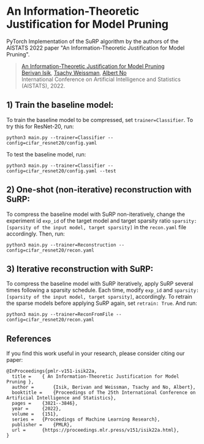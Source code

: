 # An Information-Theoretic Justification for Model Pruning
PyTorch Implementation of the SuRP algorithm by the authors of the AISTATS 2022 paper "An Information-Theoretic Justification for Model Pruning". 

> [An Information-Theoretic Justification for Model Pruning](https://arxiv.org/pdf/2102.08329.pdf) <br/>
>[Berivan Isik](https://sites.google.com/view/berivanisik), [Tsachy Weissman](https://web.stanford.edu/~tsachy/), [Albert No](http://albertno.hongik.ac.kr/) <br/>
> International Conference on Artificial Intelligence and Statistics (AISTATS), 2022. <br/>

## 1) Train the baseline model:
To train the baseline model to be compressed, set `trainer=Classifier`. To try this for ResNet-20, run:

```
python3 main.py --trainer=Classifier --config=cifar_resnet20/config.yaml
```

To test the baseline model, run:

```
python3 main.py --trainer=Classifier --config=cifar_resnet20/config.yaml --test
```

## 2) One-shot (non-iterative) reconstruction with SuRP:
To compress the baseline model with SuRP non-iteratively, change the experiment id `exp_id` of the target model and target sparsity ratio `sparsity: [sparsity of the input model, target sparsity]` in the `recon.yaml` file accordingly. Then, run:

```
python3 main.py --trainer=Reconstruction --config=cifar_resnet20/recon.yaml
```

## 3) Iterative reconstruction with SuRP:
To compress the baseline model with SuRP iteratively, apply SuRP several times following a sparsity schedule. Each time, modify `exp_id` and `sparsity: [sparsity of the input model, target sparsity]`, accordingly. To retrain the sparse models before applying SuRP again, set `retrain: True`. And run:

```
python3 main.py --trainer=ReconFromFile --config=cifar_resnet20/recon.yaml
```

## References
If you find this work useful in your research, please consider citing our paper:
```
@InProceedings{pmlr-v151-isik22a,
  title = 	 { An Information-Theoretic Justification for Model Pruning },
  author =       {Isik, Berivan and Weissman, Tsachy and No, Albert},
  booktitle = 	 {Proceedings of The 25th International Conference on Artificial Intelligence and Statistics},
  pages = 	 {3821--3846},
  year = 	 {2022},
  volume = 	 {151},
  series = 	 {Proceedings of Machine Learning Research},
  publisher =    {PMLR},
  url = 	 {https://proceedings.mlr.press/v151/isik22a.html},
}
```
